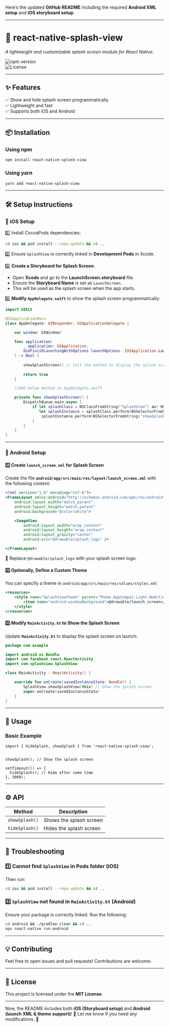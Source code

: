 Here’s the updated **GitHub README** including the required **Android XML setup** and **iOS storyboard setup**.  

---

# **📖 react-native-splash-view**  
*A lightweight and customizable splash screen module for React Native.*

![npm version](https://img.shields.io/npm/v/react-native-splash-view)  
![License](https://img.shields.io/github/license/jagnesh/react-native-splash-view)  

---

## **✨ Features**  
✅ Show and hide splash screen programmatically  
✅ Lightweight and fast  
✅ Supports both iOS and Android  

---

## **📦 Installation**  

### **Using npm**  
```sh
npm install react-native-splash-view
```

### **Using yarn**  
```sh
yarn add react-native-splash-view
```

---

## **🛠️ Setup Instructions**  

### **📱 iOS Setup**  
1️⃣ Install CocoaPods dependencies:  
```sh
cd ios && pod install --repo-update && cd ..
```
2️⃣ Ensure `SplashView` is correctly linked in **Development Pods** in Xcode.  

3️⃣ **Create a Storyboard for Splash Screen**:  
- Open **Xcode** and go to the **LaunchScreen.storyboard** file.  
- Ensure the **Storyboard Name** is set as `LaunchScreen`.  
- This will be used as the splash screen when the app starts.  

4️⃣ **Modify `AppDelegate.swift`** to show the splash screen programmatically:  

```swift
import UIKit

@UIApplicationMain
class AppDelegate: UIResponder, UIApplicationDelegate {

    var window: UIWindow?

    func application(
        _ application: UIApplication,
        didFinishLaunchingWithOptions launchOptions: [UIApplication.LaunchOptionsKey: Any]? = nil
    ) -> Bool {
        
        showSplashScreen() // Call the method to display the splash screen
        
        return true
    }

    //Add below method in AppDelegate.swift

    private func showSplashScreen() {
        DispatchQueue.main.async {
            if let splashClass = NSClassFromString("SplashView") as? NSObject.Type,
               let splashInstance = splashClass.perform(NSSelectorFromString("sharedInstance"))?.takeUnretainedValue() as? NSObject {
                splashInstance.perform(NSSelectorFromString("showSplash"))
            }
        }
    }
}
```

---

### **🤖 Android Setup**  

#### **1️⃣ Create `launch_screen.xml` for Splash Screen**  
Create the file **`android/app/src/main/res/layout/launch_screen.xml`** with the following content:  

```xml
<?xml version="1.0" encoding="utf-8"?>
<FrameLayout xmlns:android="http://schemas.android.com/apk/res/android"
    android:layout_width="match_parent"
    android:layout_height="match_parent"
    android:background="@color/white">

    <ImageView
        android:layout_width="wrap_content"
        android:layout_height="wrap_content"
        android:layout_gravity="center"
        android:src="@drawable/splash_logo" />

</FrameLayout>
```
🔹 Replace `@drawable/splash_logo` with your splash screen logo.  

#### **2️⃣ Optionally, Define a Custom Theme**  
You can specify a theme in `android/app/src/main/res/values/styles.xml`  

```xml
<resources>
    <style name="SplashViewTheme" parent="Theme.AppCompat.Light.NoActionBar">
        <item name="android:windowBackground">@drawable/launch_screen</item>
    </style>
</resources>
```

#### **3️⃣ Modify `MainActivity.kt` to Show the Splash Screen**  
Update **`MainActivity.kt`** to display the splash screen on launch:  

```kotlin
package com.example

import android.os.Bundle
import com.facebook.react.ReactActivity
import com.splashview.SplashView

class MainActivity : ReactActivity() {

    override fun onCreate(savedInstanceState: Bundle?) {
        SplashView.showSplashView(this) // Show the splash screen
        super.onCreate(savedInstanceState)
    }
}
```

---

## **🚀 Usage**  

### **Basic Example**  
```tsx
import { hideSplash, showSplash } from 'react-native-splash-view';


showSplash(); // Show the splash screen

setTimeout(() => {
  hideSplash(); // Hide after some time
}, 3000);
```

---

## **⚙️ API**  

| Method          | Description                        |
|----------------|----------------------------------|
| `showSplash()`  | Shows the splash screen   |
| `hideSplash()`  | Hides the splash screen   |

---

## **🐞 Troubleshooting**  

### **1️⃣ Cannot find `SplashView` in Pods folder (iOS)**  

Then run:  
```sh
cd ios && pod install --repo-update && cd ..
```

### **3️⃣ `SplashView` not found in `MainActivity.kt` (Android)**  
Ensure your package is correctly linked. Run the following:  
```sh
cd android && ./gradlew clean && cd ..
npx react-native run-android
```

---

## **💡 Contributing**  
Feel free to open issues and pull requests! Contributions are welcome.  

---

## **📜 License**  
This project is licensed under the **MIT License**.  

---

Now, the README includes both **iOS (Storyboard setup)** and **Android (launch XML & theme support)**! 🚀 Let me know if you need any modifications. 🎯
